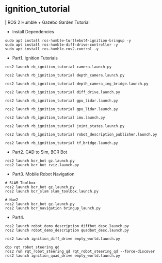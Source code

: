 # ignition_tutorial

| ROS 2 Humble + Gazebo Garden Tutorial 

* Install Dependencies

```
sudo apt install ros-humble-turtlebot4-ignition-bringup -y
sudo apt install ros-humble-diff-drive-controller -y
sudo apt install ros-humble-ros2-control -y
```

* Part1. Ignition Tutorials

```
ros2 launch rb_ignition_tutorial camera.launch.py 

ros2 launch rb_ignition_tutorial depth_camera.launch.py 

ros2 launch rb_ignition_tutorial depth_camera_img_bridge.launch.py 

ros2 launch rb_ignition_tutorial diff_drive.launch.py 

ros2 launch rb_ignition_tutorial gpu_lidar.launch.py 

ros2 launch rb_ignition_tutorial gpu_lidar.launch.py 

ros2 launch rb_ignition_tutorial imu.launch.py 

ros2 launch rb_ignition_tutorial joint_states.launch.py 

ros2 launch rb_ignition_tutorial robot_description_publisher.launch.py 

ros2 launch rb_ignition_tutorial tf_bridge.launch.py 
```

* Part2. CAD to Sim, BCR Bot

```
ros2 launch bcr_bot gz.launch.py
ros2 launch bcr_bot rviz.launch.py
```

* Part3. Mobile Robot Navigation


```
# SLAM Toolbox
ros2 launch bcr_bot gz.launch.py
ros2 launch bcr_slam slam_toolbox.launch.py

# Nav2
ros2 launch bcr_bot gz.launch.py
ros2 launch bcr_navigation bringup_launch.py
```

* Part4. 

```
ros2 launch robot_demo_description diffbot_desc.launch.py 
ros2 launch robot_demo_description quadbot_desc.launch.py 

ros2 launch ignition_diff_drive empty_world.launch.py 

cbp rqt_robot_steering_qd
ros2 run rqt_robot_steering_qd rqt_robot_steering_qd --force-discover
ros2 launch ignition_quad_drive empty_world.launch.py
```